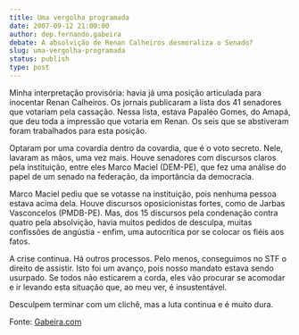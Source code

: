 ```yaml
---
title: Uma vergolha programada
date: 2007-09-12 21:00:00
author: dep.fernando.gabeira
debate: A absolvição de Renan Calheiros desmoraliza o Senado?
slug: uma-vergolha-programada
status: publish 
type: post
---
```


  
Minha interpretação provisória: havia já uma posição articulada para inocentar Renan Calheiros. Os jornais publicaram a lista dos 41 senadores que votariam pela cassação. Nessa lista, estava Papaléo Gomes, do Amapá, que deu toda a impressão que votaria em Renan. Os seis que se abstiveram foram trabalhados para esta posição.  
  
Optaram por uma covardia dentro da covardia, que é o voto secreto. Nele, lavaram as mãos, uma vez mais. Houve senadores com discursos claros pela instituição, entre eles Marco Maciel (DEM-PE), que fez uma análise do papel de um senado na federação, da importância da democracia.  
  
Marco Maciel pediu que se votasse na instituição, pois nenhuma pessoa estava acima dela. Houve discursos oposicionistas fortes, como de Jarbas Vasconcelos (PMDB-PE). Mas, dos 15 discursos pela condenação contra quatro pela absolvição, havia muitos pedidos de desculpa, muitas confissões de angústia - enfim, uma autocrítica por se colocar os fiéis aos fatos.  
  
A crise continua. Há outros processos. Pelo menos, conseguimos no STF o direito de assistir. Isto foi um avanço, pois nosso mandato estava sendo usurpado. Se todos não esticarem a corda, eles vão procurar se acomodar e ir levando esta situação que, ao meu ver, é insustentável.  
  
Desculpem terminar com um clichê, mas a luta continua e é muito dura.  
  
Fonte: [Gabeira.com](http://www.gabeira.com.br/blog/)
